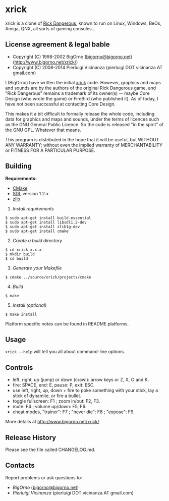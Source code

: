 xrick
=====

xrick is a clone of [Rick Dangerous](http://en.wikipedia.org/wiki/Rick_Dangerous),
known to run on Linux, Windows, BeOs, Amiga, QNX, all sorts of gaming consoles...

License agreement & legal bable
-------------------------------

* Copyright (C) 1998-2002 BigOrno (bigorno@bigorno.net) (http://www.bigorno.net/xrick/)
* Copyright (C) 2008-2014 Pierluigi Vicinanza (pierluigi DOT vicinanza AT gmail.com)

I (BigOrno) have written the initial [xrick](http://www.bigorno.net/xrick/) code.
However, graphics and maps and sounds are by the authors of the original Rick Dangerous
game, and "Rick Dangerous" remains a trademark of its owner(s) -- maybe
Core Design (who wrote the game) or FireBird (who published it).
As of today, I have not been successful at contacting Core Design.

This makes it a bit difficult to formally release the whole code,
including data for graphics and maps and sounds, under the terms of
licences such as the GNU General Public Licence. So the code is
released "in the spirit" of the GNU GPL. Whatever that means.

This program is distributed in the hope that it will be useful, but
WITHOUT ANY WARRANTY; without even the implied warranty of MERCHANTABILITY
or FITNESS FOR A PARTICULAR PURPOSE.

Building
--------

**Requirements:**

* [CMake](http://www.cmake.org/)
* [SDL](https://www.libsdl.org/download-1.2.php) version 1.2.x
* [zlib](http://www.zlib.net/)

1. *Install requirements*

  ```
  $ sudo apt-get install build-essential
  $ sudo apt-get install libsdl1.2-dev
  $ sudo apt-get install zlib1g-dev
  $ sudo apt-get install cmake
  ```

2. *Create a build directory*

  ```
  $ cd xrick-x.x.x
  $ mkdir build
  $ cd build
  ```

3. *Generate your Makefile*

  `$ cmake ../source/xrick/projects/cmake`

4. *Build*

  `$ make`

5. *Install (optional)*

  `$ make install`

Platform specific notes can be found in README.platforms.

Usage
-----

`xrick --help` will tell you all about command-line options.

Controls
--------

- left, right, up (jump) or down (crawl): arrow keys or Z, X, O and K.
- fire: SPACE, end: E, pause: P, exit: ESC.
- use left, right, up, down + fire to poke something with your stick,
  lay a stick of dynamite, or fire a bullet.
- toggle fullscreen: F1 ; zoom in/out: F2, F3.
- mute: F4 ; volume up/down: F5, F6.
- cheat modes, "trainer": F7 ; "never die": F8 ; "expose": F9.

More details at http://www.bigorno.net/xrick/

Release History
---------------

Please see the file called CHANGELOG.md.

Contacts
--------

Report problems or ask questions to:

* _BigOrno_ (bigorno@bigorno.net)
* _Pierluigi Vicinanza_ (pierluigi DOT vicinanza AT gmail.com)
